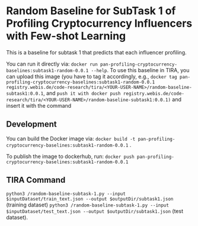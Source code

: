 # Random Baseline for SubTask 1 of Profiling Cryptocurrency Influencers with Few-shot Learning
This is a baseline for subtask 1 that predicts that each influencer profiling.

You can run it directly via: `docker run pan-profiling-cryptocurrency-baselines:subtask1-random-0.0.1 --help`. To use this baseline in TIRA, you can upload this image (you have to tag it accordingly, e.g., `docker tag pan-profiling-cryptocurrency-baselines:subtask1-random-0.0.1  registry.webis.de/code-research/tira/<YOUR-USER-NAME>/random-baseline-subtask1:0.0.1`, and `push it with docker push registry.webis.de/code-research/tira/<YOUR-USER-NAME>/random-baseline-subtask1:0.0.1)` and insert it with the command 

## Development
You can build the Docker image via: `docker build -t pan-profiling-cryptocurrency-baselines:subtask1-random-0.0.1` .

To publish the image to dockerhub, run: `docker push pan-profiling-cryptocurrency-baselines:subtask1-random-0.0.1`

## TIRA Command
`python3 /random-baseline-subtask-1.py --input $inputDataset/train_text.json --output $outputDir/subtask1.json` (training dataset) 
`python3 /random-baseline-subtask-1.py --input $inputDataset/test_text.json --output $outputDir/subtask1.json` (test dataset).


